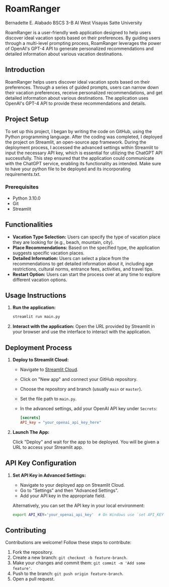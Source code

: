 # RoamRanger

Bernadette E. Alabado
BSCS 3-B AI
West Visayas Satte University

RoamRanger is a user-friendly web application designed to help users discover ideal vacation spots based on their preferences. By guiding users through a multi-level prompting process, RoamRanger leverages the power of OpenAI's GPT-4 API to generate personalized recommendations and detailed information about various vacation destinations.

## Introduction

RoamRanger helps users discover ideal vacation spots based on their preferences. Through a series of guided prompts, users can narrow down their vacation preferences, receive personalized recommendations, and get detailed information about various destinations. The application uses OpenAI's GPT-4 API to provide these recommendations and details.

## Project Setup

To set up this project, I began by writing the code on GitHub, using the Python programming language. After the coding was completed, I deployed the project on Streamlit, an open-source app framework. During the deployment process, I accessed the advanced settings within Streamlit to input the necessary API key, which is essential for utilizing the ChatGPT API successfully. This step ensured that the application could communicate with the ChatGPT service, enabling its functionality as intended. Make sure to have your python file to be deployed and its incorporating requirements.txt.

### Prerequisites

- Python 3.10.0
- Git
- Streamlit

## Functionalities

- **Vacation Type Selection:** Users can specify the type of vacation place they are looking for (e.g., beach, mountain, city).
- **Place Recommendations:** Based on the specified type, the application suggests specific vacation places.
- **Detailed Information:** Users can select a place from the recommendations to get detailed information about it, including age restrictions, cultural norms, entrance fees, activities, and travel tips.
- **Restart Option:** Users can start the process over at any time to explore different vacation options.

## Usage Instructions

1. **Run the application:**

    ```bash
    streamlit run main.py
    ```

2. **Interact with the application:** Open the URL provided by Streamlit in your browser and use the interface to interact with the application.

## Deployment Process

1. **Deploy to Streamlit Cloud:**

    - Navigate to [Streamlit Cloud](https://share.streamlit.io/).
    - Click on "New app" and connect your GitHub repository.
    - Choose the repository and branch (usually `main` or `master`).
    - Set the file path to `main.py`.
    - In the advanced settings, add your OpenAI API key under `Secrets`:

      ```toml
      [secrets]
      API_key = "your_openai_api_key_here"
      ```

2. **Launch The App:**

   Click "Deploy" and wait for the app to be deployed. You will be given a URL to access your Streamlit app.

## API Key Configuration

1. **Set API Key in Advanced Settings:**

    - Navigate to your deployed app on Streamlit Cloud.
    - Go to "Settings" and then "Advanced Settings".
    - Add your API key in the appropriate field.

    Alternatively, you can set the API key in your local environment:

    ```bash
    export API_KEY='your_openai_api_key'  # On Windows use `set API_KEY=your_openai_api_key`
    ```

## Contributing

Contributions are welcome! Follow these steps to contribute:

1. Fork the repository.
2. Create a new branch: `git checkout -b feature-branch`.
3. Make your changes and commit them: `git commit -m 'Add some feature'`.
4. Push to the branch: `git push origin feature-branch`.
5. Open a pull request.
